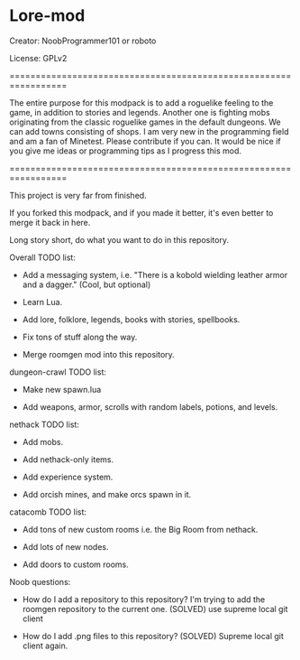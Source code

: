# Lore-mod
Creator: NoobProgrammer101 or roboto

License: GPLv2

=================================================================

The entire purpose for this modpack is to add a roguelike feeling to the game, in addition to stories and legends. 
Another one is fighting mobs originating from the classic roguelike games in the default dungeons.
We can add towns consisting of shops. I am very new in the programming field and am a fan of Minetest. Please contribute if you can.
It would be nice if you give me ideas or programming tips as I progress this mod.

=================================================================


This project is very far from finished.

If you forked this modpack, and if you made it better, it's even better to merge it back in here. 

Long story short, do what you want to do in this repository.

Overall TODO list:

- Add a messaging system, i.e. "There is a kobold wielding leather armor and a dagger." (Cool, but optional)

- Learn Lua.

- Add lore, folklore, legends, books with stories, spellbooks.

- Fix tons of stuff along the way.

- Merge roomgen mod into this repository.

dungeon-crawl TODO list: 

- Make new spawn.lua

- Add weapons, armor, scrolls with random labels, potions, and levels.

nethack TODO list:

- Add mobs.

- Add nethack-only items.

- Add experience system.

- Add orcish mines, and make orcs spawn in it.

catacomb TODO list:

- Add tons of new custom rooms i.e. the Big Room from nethack.

- Add lots of new nodes.

- Add doors to custom rooms.

Noob questions:

- How do I add a repository to this repository? I'm trying to add the roomgen repository to the current one. (SOLVED) use supreme local git client

- How do I add .png files to this repository? (SOLVED) Supreme local git client again.
